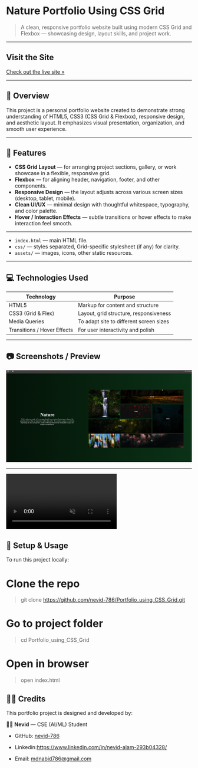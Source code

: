 # Nature Portfolio Using CSS Grid

> A clean, responsive portfolio website built using modern CSS Grid and Flexbox — showcasing design, layout skills, and project work.

---

## Visit the Site

[Check out the live site »](https://nevid-786.github.io/Portfolio_using_CSS_Grid/)

---

## 🎯 Overview

This project is a personal portfolio website created to demonstrate strong understanding of HTML5, CSS3 (CSS Grid & Flexbox), responsive design, and aesthetic layout. It emphasizes visual presentation, organization, and smooth user experience.

---

## 🧰 Features

- **CSS Grid Layout** — for arranging project sections, gallery, or work showcase in a flexible, responsive grid.  
- **Flexbox** — for aligning header, navigation, footer, and other components.  
- **Responsive Design** — the layout adjusts across various screen sizes (desktop, tablet, mobile).  
- **Clean UI/UX** — minimal design with thoughtful whitespace, typography, and color palette.  
- **Hover / Interaction Effects** — subtle transitions or hover effects to make interaction feel smooth.

---


- `index.html` — main HTML file.  
- `css/` — styles separated, Grid-specific stylesheet (if any) for clarity.  
- `assets/` — images, icons, other static resources.  

---

## 💻 Technologies Used

| Technology          | Purpose                                           |
|---------------------|---------------------------------------------------|
| HTML5               | Markup for content and structure                 |
| CSS3 (Grid & Flex)  | Layout, grid structure, responsiveness           |
| Media Queries       | To adapt site to different screen sizes           |
| Transitions / Hover Effects | For user interactivity and polish        |

---

## 📷 Screenshots / Preview

<img src="image.png">

---
<video autoplay loop muted playsinline>
  <source src="vid1.mp4" type="video/mp4">
</video>


## 🔧 Setup & Usage

To run this project locally:

# Clone the repo
>git clone https://github.com/nevid-786/Portfolio_using_CSS_Grid.git  

# Go to project folder

>cd Portfolio_using_CSS_Grid  

# Open in browser
>open index.html  
## 🙋‍♂️ Credits  

This portfolio project is designed and developed by:  

👨‍💻 **Nevid** — CSE (AI/ML) Student  

- GitHub: [nevid-786](https://github.com/nevid-786)
- Linkedin:https://www.linkedin.com/in/nevid-alam-293b04328/  
 
- Email: mdnabid786@gmail.com 
